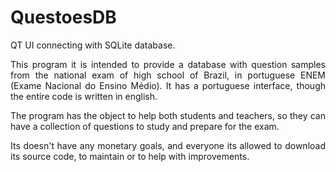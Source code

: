 # QuestoesDB
<body align = "justify" >QT UI connecting with SQLite database.


This program it is intended to provide a database with question samples from the national exam of high school of Brazil,
in portuguese ENEM (Exame Nacional do Ensino Médio).
It has a portuguese interface, though the entire code is written in english.

The program has the object to help both students and teachers, so they can have a collection of questions to study and
prepare for the exam.

Its doesn't have any monetary goals, and everyone its allowed to download its source code, to maintain or to help with 
improvements.
</body>

